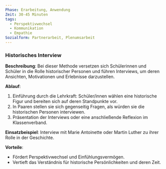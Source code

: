 ```yaml
---
Phase: Erarbeitung, Anwendung
Zeit: 30-45 Minuten
tags:
  - Perspektivwechsel
  - Kommunikation
  - Empathie
Sozialform: Partnerarbeit, Plenumsarbeit
---
```


### Historisches Interview

**Beschreibung**: Bei dieser Methode versetzen sich Schülerinnen und Schüler in die Rolle historischer Personen und führen Interviews, um deren Ansichten, Motivationen und Erlebnisse darzustellen.

**Ablauf**:
1. Einführung durch die Lehrkraft: Schüler/innen wählen eine historische Figur und bereiten sich auf deren Standpunkte vor.
2. In Paaren stellen sie sich gegenseitig Fragen, als würden sie die historischen Personen interviewen.
3. Präsentation der Interviews oder eine anschließende Reflexion im Klassenverband.

**Einsatzbeispiel**: Interview mit Marie Antoinette oder Martin Luther zu ihrer Rolle in der Geschichte.

**Vorteile**:
- Fördert Perspektivwechsel und Einfühlungsvermögen.
- Vertieft das Verständnis für historische Persönlichkeiten und deren Zeit.
